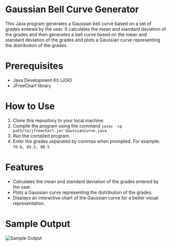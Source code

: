 # Gaussian Bell Curve Generator
This Java program generates a Gaussian bell curve based on a set of grades entered by the user. It calculates the mean and standard deviation of the grades and then generates a bell curve based on the mean and standard deviation of the grades and plots a Gaussian curve representing the distribution of the grades.

# Prerequisites
* Java Development Kit (JDK)
* JFreeChart library

# How to Use
1. Clone this repository to your local machine.
2. Compile the program using the command `javac -cp path/to/jfreechart.jar GaussianCurve.java`
3. Run the compiled program.
4. Enter the grades separated by commas when prompted. For example: `70.0, 85.5, 90.5`

# Features
* Calculates the mean and standard deviation of the grades entered by the user.
* Plots a Gaussian curve representing the distribution of the grades.
* Displays an interactive chart of the Gaussian curve for a better visual representation.

# Sample Output
![Sample Output](https://i.imgur.com/iNnzE8b.png)

